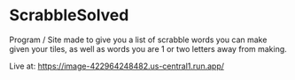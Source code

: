 # ScrabbleSolved
Program / Site made to give you a list of scrabble words you can make given your tiles, as well as words you are 1 or two letters away from making.

Live at: https://image-422964248482.us-central1.run.app/
